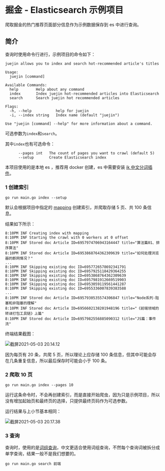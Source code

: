 # 掘金 - Elasticsearch 示例项目
爬取掘金的热门推荐页面部分信息作为示例数据保存到 es 中进行查询。

## 简介

查询时使用命令行进行，示例项目的命令如下：

```shell
juejin allows you to index and search hot-recommended article's titles

Usage:
  juejin [command]

Available Commands:
  help        Help about any command
  index       Index juejin hot-recommended articles into Elasticsearch
  search      Search juejin hot recommended articles

Flags:
  -h, --help           help for juejin
  -i, --index string   Index name (default "juejin")

Use "juejin [command] --help" for more information about a command.
```

可选参数为`index`和`search`。

其中`index`也有可选命令：

```shell
      --pages int   The count of pages you want to crawl (default 5)
      --setup       Create Elasticsearch index
```

本项目使用的是本地 es ，推荐用 docker 创建，es 中需要安装 [ik 中文分词插件](https://github.com/medcl/elasticsearch-analysis-ik)。

### 1 创建索引

```shell
go run main.go index --setup
```

默认会根据项目中指定的 [mapping](https://github.com/thep0y/juejin-hot-es-example/blob/b2e760c2565783fa3c9339a3000f73813ae8c158/commands/index.go#L273) 创建索引，并爬取存储 5 页、共 100 条信息。

结果如下所示：

```shell
8:10PM INF Creating index with mapping
8:10PM INF Starting the crawl with 0 workers at 0 offset
8:10PM INF Stored doc Article ID=6957974706943164447 title="算法篇01、排序算法"
8:10PM INF Stored doc Article ID=6953868764362309639 title="如何处理浏览器的断网情况？"
...
8:10PM INF Skipping existing doc ID=6957726578692341791
8:10PM INF Skipping existing doc ID=6957925118429364255
8:10PM INF Skipping existing doc ID=6953868764362309639
8:10PM INF Skipping existing doc ID=6957981912669519903
8:10PM INF Skipping existing doc ID=6953059119561441287
8:10PM INF Skipping existing doc ID=6955336007839383588
...
8:10PM INF Stored doc Article ID=6957930535574306847 title="Node系列-阻塞和非阻塞的理解"
8:10PM INF Stored doc Article ID=6956602138201948196 title="《前端领域的转译打包工具链》上篇"
8:10PM INF Stored doc Article ID=6957982556885090312 title="JS篇：事件流"
```

终端结果截图：

![截屏2021-05-03 20.14.12](https://z3.ax1x.com/2021/05/03/gm0zqJ.png)

因为每页有 20 条，共爬 5 页，所以理论上应存储 100 条信息，但其中可能会存在几条重复信息，所以最后保存时可能会小于 100 条。

### 2 爬取 10 页

```shell
go run main.go index --pages 10
```

运行这条命令时，不会再创建索引，而是直接开始爬虫，因为只是示例项目，所以没有增加起始页和最终页的选择，只提供最终页码作为可选参数。

运行结果与上小节基本相同：

![截屏2021-05-03 20.17.38](https://z3.ax1x.com/2021/05/03/gmBqwd.png)

### 3 查询

查询时，使用的是[词组查询](https://github.com/thep0y/juejin-hot-es-example/blob/3fdc55c4062fc575a5b9e977919800a42dd18a53/search/store.go#L230)，中文更适合使用词组查询，不然每个查询词被拆分成单字查询，结果一般不是我们想要的。

```shell
go run main.go search 前端
```